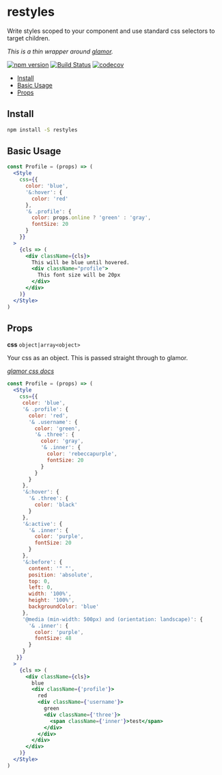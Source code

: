 # restyles

Write styles scoped to your component and use standard css selectors to target children.

*This is a thin wrapper around [glamor](https://github.com/threepointone/glamor).*

[![npm version](https://badge.fury.io/js/restyles.svg)](https://badge.fury.io/js/restyles)
[![Build Status](https://travis-ci.org/tkh44/restyles.svg?branch=master)](https://travis-ci.org/tkh44/restyles)
[![codecov](https://codecov.io/gh/tkh44/restyles/branch/master/graph/badge.svg)](https://codecov.io/gh/tkh44/restyles)

-   [Install](#install)
-   [Basic Usage](#basic-usage)
-   [Props](#props)

## Install

```bash
npm install -S restyles
```

## Basic Usage
```jsx harmony
const Profile = (props) => (
  <Style
    css={{
      color: 'blue',
      '&:hover': {
        color: 'red'
      },
      '& .profile': {
        color: props.online ? 'green' : 'gray',
        fontSize: 20
      }
    }}
  >
    {cls => (
      <div className={cls}>
        This will be blue until hovered.
        <div className="profile">
          This font size will be 20px
        </div>
      </div>
    )}
  </Style>
)
```

## Props

**css** `object|array<object>`

Your css as an object. This is passed straight through to glamor.

*[glamor css docs](https://github.com/threepointone/glamor/blob/master/docs/api.md#cssrules)*

```jsx harmony
const Profile = (props) => (
  <Style
    css={{
     color: 'blue',
     '& .profile': {
       color: 'red',
       '& .username': {
         color: 'green',
         '& .three': {
           color: 'gray',
           '& .inner': {
             color: 'rebeccapurple',
             fontSize: 20
           }
         }
       }
     },
     '&:hover': {
       '& .three': {
         color: 'black'
       }
     },
     '&:active': {
       '& .inner': {
         color: 'purple',
         fontSize: 20
       }
     },
     '&:before': {
       content: '" "',
       position: 'absolute',
       top: 0,
       left: 0,
       width: '100%',
       height: '100%',
       backgroundColor: 'blue'
     },
     '@media (min-width: 500px) and (orientation: landscape)': {
       '& .inner': {
         color: 'purple',
         fontSize: 48
       }
     }
   }}
  >
    {cls => (
      <div className={cls}>
        blue
        <div className={'profile'}>
          red
          <div className={'username'}>
            green
            <div className={'three'}>
              <span className={'inner'}>test</span>
            </div>
          </div>
        </div>
      </div>
    )}
  </Style>
)
```


